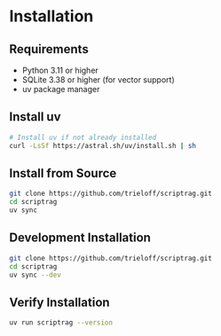 # Installation

## Requirements

- Python 3.11 or higher
- SQLite 3.38 or higher (for vector support)
- uv package manager

## Install uv

```bash
# Install uv if not already installed
curl -LsSf https://astral.sh/uv/install.sh | sh
```

## Install from Source

```bash
git clone https://github.com/trieloff/scriptrag.git
cd scriptrag
uv sync
```

## Development Installation

```bash
git clone https://github.com/trieloff/scriptrag.git
cd scriptrag
uv sync --dev
```

## Verify Installation

```bash
uv run scriptrag --version
```
